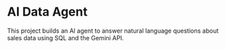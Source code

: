 # AI Data Agent

This project builds an AI agent to answer natural language questions about sales data using SQL and the Gemini API.
